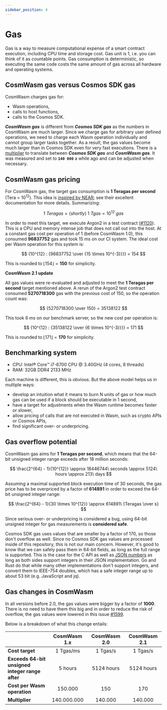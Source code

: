 ```yaml
---
sidebar_position: 4
---
```


# Gas

Gas is a way to measure computational expense of a smart contract execution, including CPU time and
storage cost. Gas unit is 1, i.e. you can think of it as countable points. Gas consumption is
deterministic, so executing the same code costs the same amount of gas across all hardware and
operating systems.

## CosmWasm gas versus Cosmos SDK gas

CosmWasm charges gas for:
- Wasm operations,
- calls to host functions,
- calls to the Cosmos SDK.

_**CosmWasm gas**_ is different from _**Cosmos SDK gas**_ as the numbers in CosmWasm are much larger.
Since we charge gas for arbitrary user defined operations, we need to charge each Wasm operation
individually and cannot group larger tasks together. As a result, the gas values become much larger
than in Cosmos SDK even for very fast executions. There is a [multiplier][default-gas-multiplier]
to translate between _**Cosmos SDK gas**_ and _**CosmWasm gas**_.
It was measured and set to **`140 000`** a while ago and can be adjusted when necessary.

## CosmWasm gas pricing

For CosmWasm gas, the target gas consumption is **1 Teragas per second** (Tera = $10^{12}$).
This idea is [inspired by NEAR]; see their excellent documentation for more details. Summarizing:

$$
1\ Teragas = (shortly)\ 1\ Tgas  = 10^{12}\ gas
$$

In order to meet this target, we execute Argon2 in a test contract ([#1120]). This is a CPU and
memory intense job that does not call out into the host. At a constant gas cost per operation of 1
(before CosmWasm 1.0), this consumed **96837752** gas and took 15 ms on our CI system.
The ideal cost per Wasm operation for this system is:
 
$$
{10^{12} :  {96837752 \over {15 \times 10^{-3}}}} = 154
$$
 
This is rounded to $\lfloor 154 \rfloor = \mathbf{150}$ for simplicity.

**CosmWasm 2.1 update**

All gas values were re-evaluated and adjusted to meet the **1 Teragas per second** target mentioned above.
A rerun of the Argon2 test contract consumed **5270718300** gas with the
previous cost of 150, so the operation count was:
 
$$
{5270718300 \over 150} = 35138122
$$
 
This took 6 ms on our benchmark server, so the new cost per operation is:
 
$$
{10^{12} : {35138122 \over {6 \times 10^{-3}}}} = 171
$$

This is rounded to $\lfloor 171 \rfloor = \mathbf{170}$ for simplicity.

## Benchmarking system

- CPU: Intel® Core™ i7-6700 CPU @ 3.40GHz (4 cores, 8 threads)
- RAM: 32GB DDR4 2133 MHz

Each machine is different, this is obvious. But the above model helps us in multiple ways:

- develop an intuition what it means to burn N units of gas or how much gas can be used if a block
  should be executable in 1 second,
- have a target for adjustments when the Wasm runtime becomes faster or slower,
- allow pricing of calls that are not executed in Wasm, such as crypto APIs or Cosmos APIs,
- find significant over- or underpricing.

## Gas overflow potential

CosmWasm gas aims for **1 Teragas per second**, which means that the 64-bit unsigned integer range exceeds
after 18 million seconds:
 
$$
\frac{2^{64} - 1}{10^{12}} \approx 18446744\ seconds \approx 5124\ hours \approx 213\ days
$$

Assuming a maximal supported block execution time of 30 seconds, the gas price has to be overpriced
by a factor of **614891** in order to exceed the 64-bit unsigned integer range:

$$
\frac{2^{64} - 1}{30 \times 10^{12}} \approx 614891\ {Teragas \over s}
$$


Since serious over- or underpricing is considered a bug, using 64-bit unsigned integer
for gas measurements is **considered safe**.

Cosmos SDK gas uses values that are smaller by a factor of 170, so those don't overflow as well.
Since no Cosmos SDK gas values are processed inside of this repository, this is not our main
concern. However, it's good to know that we can safely pass them in 64-bit fields, as long as the
full range is supported. This is the case for the C API as well as [JSON numbers] as long as both
sides support integers in their JSON implementation. Go and Rust do that while many other
implementations don't support integers, and convert them to IEEE–754 doubles, which has a safe
integer range up to about 53 bit (e.g. JavaScript and jq).

## Gas changes in CosmWasm

In all versions before 2.0, the gas values were bigger by a factor of **1000**.
There is no need to have them this big and in order to reduce the risk of
overflow, the gas values were lowered in this issue [#1599].

Below is a breakdown of what this change entails:

|                                                     | CosmWasm 1.x | CosmWasm 2.0 | CosmWasm 2.1 |
|-----------------------------------------------------|:------------:|:------------:|:------------:|
| **Cost target**                                     |  1 Tgas/ms   |   1 Tgas/s   |   1 Tgas/s   |
| **Exceeds 64-bit unsigned<br/>integer range after** |   5 hours    |  5124 hours  |  5124 hours  |
| **Cost per Wasm operation**                         |   150.000    |     150      |     170      |
| **Multiplier**                                      | 140.000.000  |   140.000    |   140.000    |

[#1599]: https://github.com/CosmWasm/cosmwasm/pull/1599
[JSON numbers]: https://www.json.org/
[default-gas-multiplier]: https://github.com/CosmWasm/wasmd/blob/04cb6e5408cc54c27247b0b327dfa99769d5103c/x/wasm/types/gas_register.go#L34
[inspired by NEAR]: https://docs.near.org/concepts/protocol/gas
[#1120]: https://github.com/CosmWasm/cosmwasm/pull/1120
